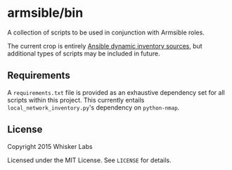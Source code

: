 # armsible/bin

A collection of scripts to be used in conjunction with Armsible roles.

The current crop is entirely
[Ansible dynamic inventory sources](http://docs.ansible.com/intro_dynamic_inventory.html),
but additional types of scripts may be included in future.

## Requirements

A `requirements.txt` file is provided as an exhaustive dependency set
for all scripts within this project. This currently entails
`local_network_inventory.py`'s dependency on `python-nmap`.

## License

Copyright 2015 Whisker Labs

Licensed under the MIT License. See `LICENSE` for details.
